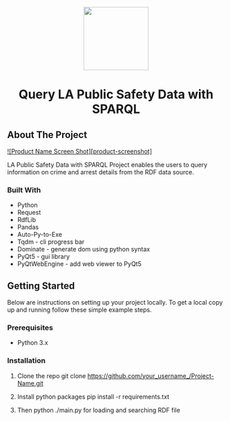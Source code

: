 <p align="center">
 <img width="150" height="146" src="https://user-images.githubusercontent.com/13907836/51081445-7d0d9300-16a4-11e9-8e4d-6ccad8359bf8.png">
</p>

<h1 align="center">Query LA Public Safety Data with SPARQL</h1>	

<!-- ABOUT THE PROJECT -->
## About The Project

[![Product Name Screen Shot][product-screenshot]](https://example.com)

LA Public Safety Data with SPARQL Project enables the users to query information on crime and arrest details from the RDF data source.

### Built With
* Python
* Request
* RdfLib
* Pandas
* Auto-Py-to-Exe
* Tqdm - cli progress bar
* Dominate - generate dom using python syntax
* PyQt5 - gui library
* PyQtWebEngine - add web viewer to PyQt5


<!-- GETTING STARTED -->
## Getting Started

Below are instructions on setting up your project locally.
To get a local copy up and running follow these simple example steps.

### Prerequisites

*  Python 3.x

### Installation

1. Clone the repo
   git clone https://github.com/your_username_/Project-Name.git

2. Install python packages
   pip install -r requirements.txt
   
3. Then python ./main.py for loading and searching RDF file
